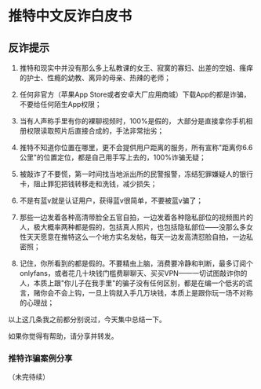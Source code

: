 # 推特中文反诈白皮书

## 反诈提示

1. 推特和现实中并没有那么多上私教课的女王、寂寞的寡妇、出差的空姐、瘙痒的护士、性瘾的幼教、离异的母亲、热辣的老师；

2. 任何非官方（苹果App Store或者安卓大厂应用商城）下载App的都是诈骗，不要给任何陌生App权限；

3. 当有人声称手里有你的裸聊视频时，100%是假的， 大部分是直接拿你手机相册权限读取照片后直接合成的，手法非常拙劣；

4. 推特不知道你位置在哪里，更不会提供用户距离的服务，所有宣称"距离你6.6公里"的位置定位，都是自己用手写上去的，100%诈骗无疑；

5. 被敲诈了不要慌，第一时间找当地派出所的民警报警，冻结犯罪嫌疑人的银行卡，阻止罪犯把钱转移走和洗钱，减少损失；

6. 不是有蓝v就是认证用户，获得蓝v很简单，不要被蓝v骗了；

7. 那些一边发着各种高清带脸全五官自拍，一边发着各种隐私部位的视频图片的人，极大概率两种都是假的，包括真人照片，也包括隐私部位——没那么多女性天天愿意在推特这么一个地方实名发帖，每天一边发高清怼脸自拍，一边私密照；

8. 记住，你所看到的都是假的。不要精虫上脑，消费要冷静和判断，最多订阅个onlyfans，或者花几十块钱门槛费聊聊天、买买VPN——一切试图敲诈你的人，本质上跟"你儿子在我手里"的骗子没有任何区别，都是在编一个低劣的谎言，赌你会不会上钩，一旦上钩就入手几万块钱，本质上是跟你玩一场不对称的心理战；

以上这几条我之前都分别说过，今天集中总结一下。

如果你觉得有帮助，请分享并转发。

### 推特诈骗案例分享

（未完待续）